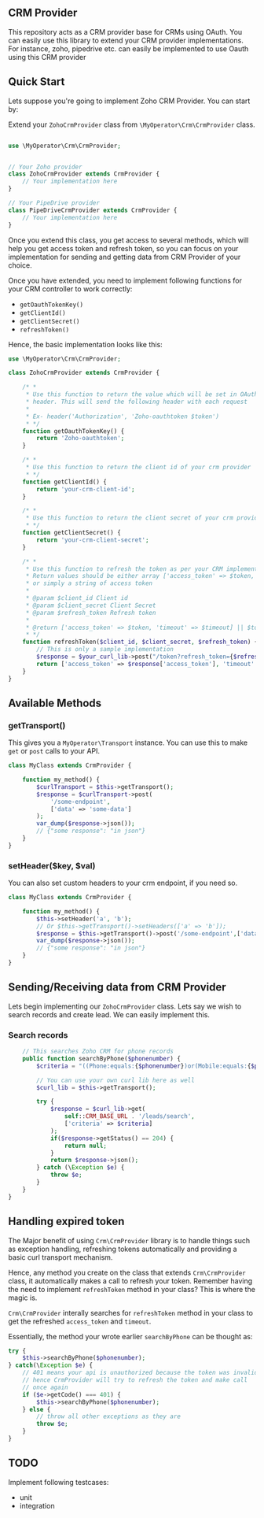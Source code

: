 ## CRM Provider

This repository acts as a CRM provider base for CRMs using OAuth. You can easily use this library to extend your CRM provider implementations. For instance, zoho, pipedrive etc. can easily be implemented to use Oauth using this CRM provider

## Quick Start

Lets suppose you're going to implement Zoho CRM Provider. You can start by:

Extend your `ZohoCrmProvider` class from `\MyOperator\Crm\CrmProvider` class.

```php

use \MyOperator\Crm\CrmProvider;


// Your Zoho provider
class ZohoCrmProvider extends CrmProvider {
    // Your implementation here
}

// Your PipeDrive provider
class PipeDriveCrmProvider extends CrmProvider {
    // Your implementation here
}
```

Once you extend this class, you get access to several methods, which will help you get access
token and refresh token, so you can focus on your implementation for sending and getting data from CRM Provider of your choice.

Once you have extended, you need to implement following functions for your CRM controller to
work correctly:

- `getOauthTokenKey()`
- `getClientId()`
- `getClientSecret()`
- `refreshToken()`

Hence, the basic implementation looks like this:

```php
use \MyOperator\Crm\CrmProvider;

class ZohoCrmProvider extends CrmProvider {

    /* *
     * Use this function to return the value which will be set in OAuth Authorization
     * header. This will send the following header with each request
     * 
     * Ex- header('Authorization', 'Zoho-oauthtoken $token')
     * */
    function getOauthTokenKey() {
        return 'Zoho-oauthtoken';
    }

    /* *
     * Use this function to return the client id of your crm provider
     * */
    function getClientId() {
        return 'your-crm-client-id';
    }

    /* *
     * Use this function to return the client secret of your crm provider
     * */
    function getClientSecret() {
        return 'your-crm-client-secret';
    }

    /* *
     * Use this function to refresh the token as per your CRM implementation.
     * Return values should be either array ['access_token' => $token, 'timeout' => $timeout]
     * or simply a string of access token
     * 
     * @param $client_id Client id
     * @param $client_secret Client Secret
     * @param $refresh_token Refresh token
     * 
     * @return ['access_token' => $token, 'timeout' => $timeout] || $token
     * */
    function refreshToken($client_id, $client_secret, $refresh_token) {
        // This is only a sample implementation
        $response = $your_curl_lib->post("/token?refresh_token={$refresh_token}&client_id= {$client_id}&client_secret={$client_secret}&grant_type=refresh_token");
        return ['access_token' => $response['access_token'], 'timeout' => $response['expiry_in_secs']];
    }
}
```

## Available Methods

### getTransport()

This gives you a `MyOperator\Transport` instance. You can use this to make `get` or `post` calls to your API.

```php
class MyClass extends CrmProvider {

	function my_method() {
		$curlTransport = $this->getTransport();
		$response = $curlTransport->post(
            '/some-endpoint',
            ['data' => 'some-data']
		);
        var_dump($response->json());
        // {"some response": "in json"}
	}
}
```

### setHeader($key, $val)

You can also set custom headers to your crm endpoint, if you need so.

```php
class MyClass extends CrmProvider {

	function my_method() {
        $this->setHeader('a', 'b');
        // Or $this->getTransport()->setHeaders(['a' => 'b']);
        $response = $this->getTransport()->post('/some-endpoint',['data' => 'some-data']);
        var_dump($response->json());
        // {"some response": "in json"}
	}
}
```

## Sending/Receiving data from CRM Provider

Lets begin implementing our `ZohoCrmProvider` class. Lets say we wish to search records and create lead. We can easily implement this.

### Search records

```php
    // This searches Zoho CRM for phone records
    public function searchByPhone($phonenumber) {
        $criteria = "((Phone:equals:{$phonenumber})or(Mobile:equals:{$phonenumber}))";

        // You can use your own curl lib here as well
        $curl_lib = $this->getTransport();

        try { 
            $response = $curl_lib->get(
                self::CRM_BASE_URL . '/leads/search', 
                ['criteria' => $criteria]
            );
            if($response->getStatus() == 204) {
                return null;
            }
            return $response->json();
        } catch (\Exception $e) {
            throw $e;
        }
    }
}
```

## Handling expired token

The Major benefit of using `Crm\CrmProvider` library is to handle things such as 
exception handling, refreshing tokens automatically and providing a basic curl 
transport mechanism. 

Hence, any method you create on the class that extends `Crm\CrmProvider` class, it
automatically makes a call to refresh your token. Remember having the need to implement
`refreshToken` method in your class? This is where the magic is. 

`Crm\CrmProvider` interally searches for `refreshToken` method in your class to get the
refreshed `access_token` and `timeout`. 

Essentially, the method your wrote earlier `searchByPhone` can be thought as:

```php
try {
    $this->searchByPhone($phonenumber);
} catch(\Exception $e) {
    // 401 means your api is unauthorized because the token was invalid
    // hence CrmProvider will try to refresh the token and make call
    // once again
    if ($e->getCode() === 401) {
        $this->searchByPhone($phonenumber);
    } else {
        // throw all other exceptions as they are
        throw $e;
    }
}
```

## TODO
Implement following testcases:

- unit
- integration